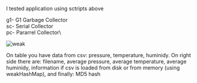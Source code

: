 I tested application using sctripts above

g1- G1 Garbage Collector\
sc- Serial Collector\
pc- Pararrel Collector\



![weak](https://github.com/Maurycjo/Maurycy_Niewczas_Portfolio/assets/59066809/d230db03-c6c8-4957-a0fe-05368ecd3972)

On table you have data from csv: pressure, temperature, huminidy. On right side there are: filename, average pressure, average temperature, average huminidy, information if csv is loaded from disk or from memory (using weakHashMap), and finally: MD5 hash 
